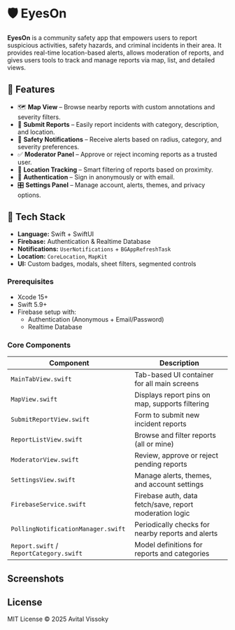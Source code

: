 # 🛡️ EyesOn

**EyesOn** is a community safety app that empowers users to report suspicious activities, safety hazards, and criminal incidents in their area. It provides real-time location-based alerts, allows moderation of reports, and gives users tools to track and manage reports via map, list, and detailed views.

## 📱 Features

- 🗺️ **Map View** – Browse nearby reports with custom annotations and severity filters.
- 📝 **Submit Reports** – Easily report incidents with category, description, and location.
- 🔔 **Safety Notifications** – Receive alerts based on radius, category, and severity preferences.
- ✅ **Moderator Panel** – Approve or reject incoming reports as a trusted user.
- 🧭 **Location Tracking** – Smart filtering of reports based on proximity.
- 🔐 **Authentication** – Sign in anonymously or with email.
- 🎛️ **Settings Panel** – Manage account, alerts, themes, and privacy options.

## 🔧 Tech Stack

- **Language:** Swift + SwiftUI
- **Firebase:** Authentication & Realtime Database
- **Notifications:** `UserNotifications` + `BGAppRefreshTask`
- **Location:** `CoreLocation`, `MapKit`
- **UI:** Custom badges, modals, sheet filters, segmented controls

### Prerequisites

- Xcode 15+
- Swift 5.9+
- Firebase setup with:
  - Authentication (Anonymous + Email/Password)
  - Realtime Database

### Core Components
| Component                               | Description                                             |
| --------------------------------------- | ------------------------------------------------------- |
| `MainTabView.swift`                     | Tab-based UI container for all main screens             |
| `MapView.swift`                         | Displays report pins on map, supports filtering         |
| `SubmitReportView.swift`                | Form to submit new incident reports                     |
| `ReportListView.swift`                  | Browse and filter reports (all or mine)                 |
| `ModeratorView.swift`                   | Review, approve or reject pending reports               |
| `SettingsView.swift`                    | Manage alerts, themes, and account settings             |
| `FirebaseService.swift`                 | Firebase auth, data fetch/save, report moderation logic |
| `PollingNotificationManager.swift`      | Periodically checks for nearby reports and alerts       |
| `Report.swift` / `ReportCategory.swift` | Model definitions for reports and categories            |

## Screenshots

## License
MIT License © 2025 Avital Vissoky

